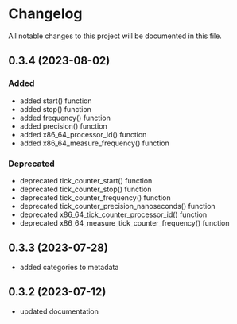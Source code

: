 # Changelog

All notable changes to this project will be documented in this file.

## 0.3.4 (2023-08-02)

### Added

- added start() function
- added stop() function
- added frequency() function
- added precision() function
- added x86_64_processor_id() function
- added x86_64_measure_frequency() function

### Deprecated

- deprecated tick_counter_start() function
- deprecated tick_counter_stop() function
- deprecated tick_counter_frequency() function
- deprecated tick_counter_precision_nanoseconds() function
- deprecated x86_64_tick_counter_processor_id() function
- deprecated x86_64_measure_tick_counter_frequency() function

## 0.3.3 (2023-07-28)

- added categories to metadata

## 0.3.2 (2023-07-12)

- updated documentation

